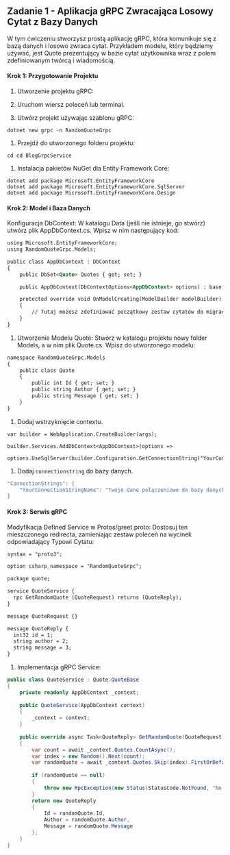 ## Zadanie 1 - Aplikacja gRPC Zwracająca Losowy Cytat z Bazy Danych

W tym ćwiczeniu stworzysz prostą aplikację gRPC, która komunikuje się z bazą danych i losowo zwraca cytat. Przykładem modelu, który będziemy używać, jest Quote prezentujący w bazie cytat użytkownika wraz z polem zdefiniowanym twórcą i wiadomością.

#### Krok 1: Przygotowanie Projektu
1. Utworzenie projektu gRPC:

1. Uruchom wiersz poleceń lub terminal.
1. Utwórz projekt używając szablonu gRPC:
```
dotnet new grpc -n RandomQuoteGrpc
```

1. Przejdź do utworzonego folderu projektu:

```cd cd BlogGrpcService```

1. Instalacja pakietów NuGet dla Entity Framework Core:
```
dotnet add package Microsoft.EntityFrameworkCore
dotnet add package Microsoft.EntityFrameworkCore.SqlServer
dotnet add package Microsoft.EntityFrameworkCore.Design
```
#### Krok 2: Model i Baza Danych
Konfiguracja DbContext:
W katalogu Data (jeśli nie istnieje, go stwórz) utwórz plik AppDbContext.cs.
Wpisz w nim następujący kod:
```html
using Microsoft.EntityFrameworkCore;
using RandomQuoteGrpc.Models;

public class AppDbContext : DbContext
{
    public DbSet<Quote> Quotes { get; set; }

    public AppDbContext(DbContextOptions<AppDbContext> options) : base(options) { }

    protected override void OnModelCreating(ModelBuilder modelBuilder)
    {
        // Tutaj możesz zdefiniować początkowy zestaw cytatów do migracji
    }
}
```
1. Utworzenie Modelu Quote:
Stwórz w katalogu projektu nowy folder Models, a w nim plik Quote.cs.
Wpisz do utworzonego modelu:
```html
namespace RandomQuoteGrpc.Models
{
    public class Quote
    {
        public int Id { get; set; }
        public string Author { get; set; }
        public string Message { get; set; }
    }
}
```

1. Dodaj wstrzyknięcie contextu.
```
var builder = WebApplication.CreateBuilder(args);

builder.Services.AddDbContext<AppDbContext>(options =>
    options.UseSqlServer(builder.Configuration.GetConnectionString("YourConnectionStringName")));
```

1. Dodaj `connectionstring` do bazy danych.
```csharp
"ConnectionStrings": {
    "YourConnectionStringName": "Twoje dane połączeniowe do bazy danych"
}
```

#### Krok 3: Serwis gRPC
Modyfikacja Defined Service w Protos/greet.proto:
Dostosuj ten mieszczonego redirecta, zamieniając zestaw poleceń na wycinek odpowiadający Typowi Cytatu:
```html
syntax = "proto3";

option csharp_namespace = "RandomQuoteGrpc";

package quote;

service QuoteService {
  rpc GetRandomQuote (QuoteRequest) returns (QuoteReply);
}

message QuoteRequest {}

message QuoteReply {
  int32 id = 1;
  string author = 2;
  string message = 3;
}
```

1. Implementacja gRPC Service:
```csharp
public class QuoteService : Quote.QuoteBase
{
    private readonly AppDbContext _context;
    
    public QuoteService(AppDbContext context)
    {
        _context = context;
    }
    
    public override async Task<QuoteReply> GetRandomQuote(QuoteRequest request, ServerCallContext context)
    {
        var count = await _context.Quotes.CountAsync();
        var index = new Random().Next(count);
        var randomQuote = await _context.Quotes.Skip(index).FirstOrDefaultAsync();
        
        if (randomQuote == null)
        {
            throw new RpcException(new Status(StatusCode.NotFound, "No quotes found."));
        }   
        return new QuoteReply
        {
            Id = randomQuote.Id,
            Author = randomQuote.Author,
            Message = randomQuote.Message
        };
    }
}
```